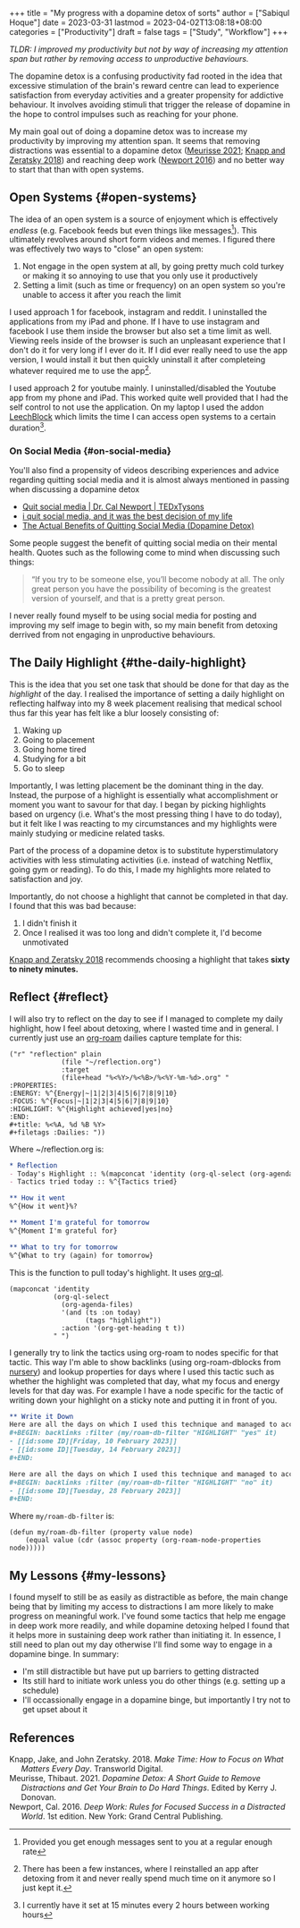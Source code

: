 +++
title = "My progress with a dopamine detox of sorts"
author = ["Sabiqul Hoque"]
date = 2023-03-31
lastmod = 2023-04-02T13:08:18+08:00
categories = ["Productivity"]
draft = false
tags = ["Study", "Workflow"]
+++

_TLDR: I improved my productivity but not by way of increasing my attention span but rather by removing access to unproductive behaviours._

The dopamine detox is a confusing productivity fad rooted in the idea that excessive stimulation of the brain's reward centre can lead to experience satisfaction from everyday activities and a greater propensity for addictive behaviour. It involves avoiding stimuli that trigger the release of dopamine in the hope to control impulses such as reaching for your phone.

My main goal out of doing a dopamine detox was to increase my productivity by improving my attention span. It seems that removing distractions was essential to a dopamine detox (<a href="#citeproc_bib_item_2">Meurisse 2021</a>; <a href="#citeproc_bib_item_1">Knapp and Zeratsky 2018</a>) and reaching deep work (<a href="#citeproc_bib_item_3">Newport 2016</a>) and no better way to start that than with open systems.


## Open Systems {#open-systems}

The idea of an open system is a source of enjoyment which is effectively _endless_ (e.g. Facebook feeds but even things like messages[^fn:1]). This ultimately revolves around short form videos and memes.
I figured there was effectively two ways to "close" an open system:

1.  Not engage in the open system at all, by going pretty much cold turkey or making it so annoying to use that you only use it productively
2.  Setting a limit (such as time or frequency) on an open system so you're unable to access it after you reach the limit

I used approach 1 for facebook, instagram and reddit. I uninstalled the applications from my iPad and phone. If I have to use instagram and facebook I use them inside the browser but also set a time limit as well. Viewing reels inside of the browser is such an unpleasant experience that I don't do it for very long if I ever do it. If I did ever really need to use the app version, I would install it but then quickly uninstall it after completeing whatever required me to use the app[^fn:2].

I used approach 2 for youtube mainly. I uninstalled/disabled the Youtube app from my phone and iPad. This worked quite well provided that I had the self control to not use the application. On my laptop I used the addon [LeechBlock](https://addons.mozilla.org/en-US/firefox/addon/leechblock-ng/) which limits the time I can access open systems to a certain duration[^fn:3].


### On Social Media {#on-social-media}

You'll also find a propensity of videos describing experiences and advice regarding quitting social media and it is almost always mentioned in passing when discussing a dopamine detox

-   [Quit social media | Dr. Cal Newport | TEDxTysons](https://www.youtube.com/watch?v=3E7hkPZ-HTk)
-   [i quit social media, and it was the best decision of my life](https://www.youtube.com/watch?v=45h4aWhmvfg)
-   [The Actual Benefits of Quitting Social Media (Dopamine Detox)](https://www.youtube.com/watch?v=PS6QBarL9UQ)

Some people suggest the benefit of quitting social media on their mental health. Quotes such as the following come to mind when discussing such things:

> “If you try to be someone else, you’ll become nobody at all. The only great person you have the possibility of becoming is the greatest version of yourself, and that is a pretty great person.

I never really found myself to be using social media for posting and improving my self image to begin with, so my main benefit from detoxing derrived from not engaging in unproductive behaviours.


## The Daily Highlight {#the-daily-highlight}

This is the idea that you set one task that should be done for that day as the _highlight_ of the day. I realised the importance of setting a daily highlight on reflecting halfway into my 8 week placement realising that medical school thus far this year has felt like a blur loosely consisting of:

1.  Waking up
2.  Going to placement
3.  Going home tired
4.  Studying for a bit
5.  Go to sleep

Importantly, I was letting placement be the dominant thing in the day. Instead, the purpose of a highlight is essentially what accomplishment or moment you want to savour for that day. I began by picking highlights based on urgency (i.e. What's the most pressing thing I have to do today), but it felt like I was reacting to my circumstances and my highlights were mainly studying or medicine related tasks.

Part of the process of a dopamine detox is to substitute hyperstimulatory activities with less stimulating activities (i.e. instead of watching Netflix, going gym or reading). To do this, I made my highlights more related to satisfaction and joy.

Importantly, do not choose a highlight that cannot be completed in that day. I found that this was bad because:

1.  I didn't finish it
2.  Once I realised it was too long and didn't complete it, I'd become unmotivated

<a href="#citeproc_bib_item_1">Knapp and Zeratsky 2018</a> recommends choosing a highlight that takes **sixty to ninety minutes.**


## Reflect {#reflect}

I will also try to reflect on the day to see if I managed to complete my daily highlight, how I feel about detoxing, where I wasted time and in general. I currently just use an [org-roam](https://www.orgroam.com/) dailies capture template for this:

```emacs-lisp
("r" "reflection" plain
             (file "~/reflection.org")
             :target
             (file+head "%<%Y>/%<%B>/%<%Y-%m-%d>.org" "
:PROPERTIES:
:ENERGY: %^{Energy|~|1|2|3|4|5|6|7|8|9|10}
:FOCUS: %^{Focus|~|1|2|3|4|5|6|7|8|9|10}
:HIGHLIGHT: %^{Highlight achieved|yes|no}
:END:
#+title: %<%A, %d %B %Y>
#+filetags :Dailies: "))
```

Where ~/reflection.org is:

```org
* Reflection
- Today's Highlight :: %(mapconcat 'identity (org-ql-select (org-agenda-files) '(and (ts :on today) (tags "highlight")) :action '(org-get-heading t t)) " ")
- Tactics tried today :: %^{Tactics tried}

** How it went
%^{How it went}%?

** Moment I'm grateful for tomorrow
%^{Moment I'm grateful for}

** What to try for tomorrow
%^{What to try (again) for tomorrow}
```

This is the function to pull today's highlight. It uses [org-ql](https://github.com/alphapapa/org-ql).

```emacs-lisp
(mapconcat 'identity
           (org-ql-select
             (org-agenda-files)
             '(and (ts :on today)
                   (tags "highlight"))
             :action '(org-get-heading t t))
           " ")
```

I generally try to link the tactics using org-roam to nodes specific for that tactic. This way I'm able to show backlinks (using org-roam-dblocks from [nursery](https://github.com/chrisbarrett/nursery)) and lookup properties for days where I used this tactic such as whether the highlight was completed that day, what my focus and energy levels for that day was. For example I have a node specific for the tactic of writing down your highlight on a sticky note and putting it in front of you.

```org
** Write it Down
Here are all the days on which I used this technique and managed to accomplish my highlight:
#+BEGIN: backlinks :filter (my/roam-db-filter "HIGHLIGHT" "yes" it)
- [[id:some ID][Friday, 10 February 2023]]
- [[id:some ID][Tuesday, 14 February 2023]]
#+END:

Here are all the days on which I used this technique and managed to accomplish my highlight:
#+BEGIN: backlinks :filter (my/roam-db-filter "HIGHLIGHT" "no" it)
- [[id:some ID][Tuesday, 28 February 2023]]
#+END:
```

Where `my/roam-db-filter` is:

```elisp
(defun my/roam-db-filter (property value node)
    (equal value (cdr (assoc property (org-roam-node-properties node)))))
```


## My Lessons {#my-lessons}

I found myself to still be as easily as distractible as before, the main change being that by limiting my access to distractions I am more likely to make progress on meaningful work. I've found some tactics that help me engage in deep work more readily, and while dopamine detoxing helped I found that it helps more in sustaining deep work rather than initiating it. In essence, I still need to plan out my day otherwise I'll find some way to engage in a dopamine binge. In summary:

-   I'm still distractible but have put up barriers to getting distracted
-   Its still hard to initiate work unless you do other things (e.g. setting up a schedule)
-   I'll occassionally engage in a dopamine binge, but importantly I try not to get upset about it

## References

<style>.csl-entry{text-indent: -1.5em; margin-left: 1.5em;}</style><div class="csl-bib-body">
  <div class="csl-entry"><a id="citeproc_bib_item_1"></a>Knapp, Jake, and John Zeratsky. 2018. <i>Make Time: How to Focus on What Matters Every Day</i>. Transworld Digital.</div>
  <div class="csl-entry"><a id="citeproc_bib_item_2"></a>Meurisse, Thibaut. 2021. <i>Dopamine Detox: A Short Guide to Remove Distractions and Get Your Brain to Do Hard Things</i>. Edited by Kerry J. Donovan.</div>
  <div class="csl-entry"><a id="citeproc_bib_item_3"></a>Newport, Cal. 2016. <i>Deep Work: Rules for Focused Success in a Distracted World</i>. 1st edition. New York: Grand Central Publishing.</div>
</div>

[^fn:1]: Provided you get enough messages sent to you at a regular enough rate
[^fn:2]: There has been a few instances, where I reinstalled an app after detoxing from it and never really spend much time on it anymore so I just kept it.
[^fn:3]: I currently have it set at 15 minutes every 2 hours between working hours
